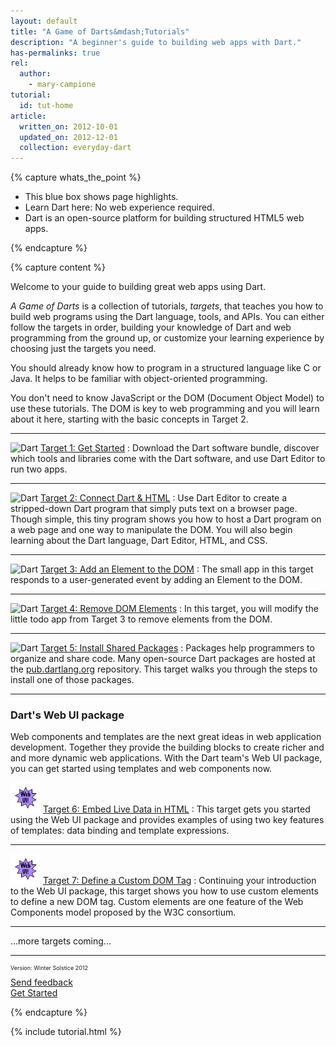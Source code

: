 ```yaml
---
layout: default
title: "A Game of Darts&mdash;Tutorials"
description: "A beginner's guide to building web apps with Dart."
has-permalinks: true
rel:
  author:
    - mary-campione
tutorial:
  id: tut-home
article:
  written_on: 2012-10-01
  updated_on: 2012-12-01
  collection: everyday-dart
---
```


{% capture whats_the_point %}

* This blue box shows page highlights.
* Learn Dart here: No web experience required.
* Dart is an open-source platform for building structured HTML5 web apps.

{% endcapture %}

{% capture content %}

Welcome to 
your guide to building great web apps using Dart.

*A Game of Darts* is a collection of tutorials, _targets_,
that teaches you how to build web programs
using the Dart language, tools, and APIs.
You can either follow the targets in order,
building your knowledge of Dart and web programming
from the ground up,
or customize your learning experience by
choosing just the targets you need.

You should already know how to program in a structured language
like C or Java.
It helps to be familiar with object-oriented programming.

You don't need to know JavaScript or the DOM
(Document Object Model) to use these tutorials.
The DOM is key to web programming
and you will learn about it here,
starting with the basic concepts in Target 2.

<hr>

<img src="/imgs/Dart_Logo_21.png" width="21" height="21" alt="Dart"> [ Target 1: Get Started](get-started/)
: Download the Dart software bundle,
discover which tools and libraries come with the Dart software,
and use Dart Editor to run two apps.

<hr>

<img src="/imgs/Dart_Logo_21.png" width="21" height="21" alt="Dart"> [ Target 2: Connect Dart &amp; HTML](connect-dart-html/)
: Use Dart Editor to create
a stripped-down Dart program
that simply puts text on a browser page.
Though simple,
this tiny program
shows you how to host a Dart program on a web page
and one way to manipulate the DOM.
You will also begin learning about the Dart language,
Dart Editor, HTML, and CSS.

<hr>

<img src="/imgs/Dart_Logo_21.png" width="21" height="21" alt="Dart"> [ Target 3: Add an Element to the DOM](add-elements/)
: The small app in this target
responds to a user-generated event
by adding an Element to the DOM.

<hr>

<img src="/imgs/Dart_Logo_21.png" width="21" height="21" alt="Dart"> [ Target 4: Remove DOM Elements](remove-elements/)
: In this target,
you will modify the little todo app from Target 3
to remove elements from the DOM.

<hr>

<img src="/imgs/Dart_Logo_21.png" width="21" height="21" alt="Dart"> [ Target 5: Install Shared Packages](packages/)
: Packages help programmers to organize and share code.
Many open-source Dart packages are hosted at the
<a href="http://pub.dartlang.org/">pub.dartlang.org</a>
repository.
This target walks you through the steps to install one of those packages.

<hr>

<div id="under-construction" markdown="1">
<h3> <i class="icon-magic"> </i> Dart's Web UI package</h3>
Web components and templates
are the next great ideas in web application development.
Together they provide the building blocks to
create richer and and more dynamic web applications.
With the Dart team's Web UI package,
you can get started using templates and web components now.
</div>


<img src="web-ui-icon.png" width="48" height="48"> [ Target 6: Embed Live Data in HTML](web-ui/)
: This target gets you started using the Web UI package
and provides examples of using two key features of templates:
data binding and template expressions.

<hr>

<img src="web-ui-icon.png" width="48" height="48"> [ Target 7: Define a Custom DOM Tag](custom-elements/)
: Continuing your introduction to the Web UI package,
this target shows you how to use custom elements to
define a new DOM tag.
Custom elements are one feature
of the Web Components model proposed by the W3C consortium.

<div>
  <hr>
  <div class="row">
    <div class="span1">
    <font size="24">
    <i class="icon-bullhorn"> </i>
    </font>
    </div>
    <div class="span8">
...more targets coming...
    </div>
  </div>
<hr>
</div>

<div class="row">
  <div class="span3">
  <p style="font-size:xx-small">Version: Winter Solstice 2012</p>
  </div>
  <div class="span3">
<a href="http://code.google.com/p/dart/issues/entry?template=Tutorial%20feedback"
 target="_blank">
<i class="icon-comment"> </i>
Send feedback
</a>
  </div>
  <div class="span3">
  <a href="/docs/tutorials/get-started/" class="pull-right">Get Started <i class="icon-chevron-right"> </i></a>
  </div>
</div>

{% endcapture %}

{% include tutorial.html %}
